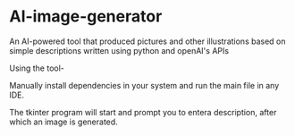 # AI-image-generator
An AI-powered tool that produced pictures and other illustrations based on simple descriptions written using python and openAI's APIs

Using the tool-

Manually install dependencies in your system and run the main file in any IDE.

The tkinter program will start and prompt you to entera description, after which an image is generated.
